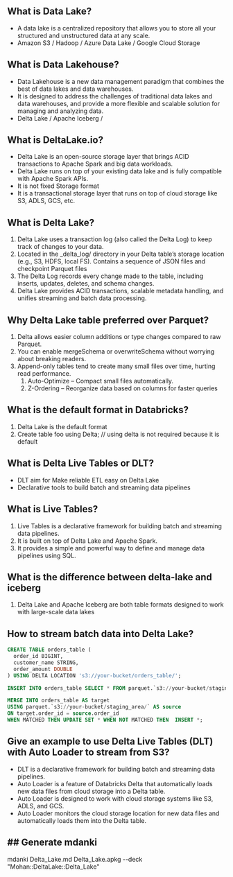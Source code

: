 ## What is Data Lake?
- A data lake is a centralized repository that allows you to store all your structured and unstructured data at any scale.
- Amazon S3 / Hadoop / Azure Data Lake / Google Cloud Storage

## What is Data Lakehouse?
- Data Lakehouse is a new data management paradigm that combines the best of data lakes and data warehouses. 
- It is designed to address the challenges of traditional data lakes and data warehouses, and provide a more flexible and scalable solution for managing and analyzing data.
- Delta Lake / Apache Iceberg / 

## What is DeltaLake.io?
- Delta Lake is an open-source storage layer that brings ACID transactions to Apache Spark and big data workloads.
- Delta Lake runs on top of your existing data lake and is fully compatible with Apache Spark APIs.
- It is not fixed Storage format
- It is a transactional storage layer that runs on top of cloud storage like S3, ADLS, GCS, etc.

## What is Delta Lake?
1. Delta Lake uses a transaction log (also called the Delta Log) to keep track of changes to your data.
2. Located in the _delta_log/ directory in your Delta table’s storage location (e.g., S3, HDFS, local FS).  Contains a sequence of JSON files and checkpoint Parquet files
3. The Delta Log records every change made to the table, including inserts, updates, deletes, and schema changes.
4. Delta Lake provides ACID transactions, scalable metadata handling, and unifies streaming and batch data processing.

## Why Delta Lake table preferred over Parquet?
1. Delta allows easier column additions or type changes compared to raw Parquet.
2. You can enable mergeSchema or overwriteSchema without worrying about breaking readers.
3. Append-only tables tend to create many small files over time, hurting read performance. 
   1. Auto-Optimize – Compact small files automatically. 
   1. Z-Ordering – Reorganize data based on columns for faster queries
 

## What is the default format in Databricks?
1. Delta Lake is the default format
2. Create table foo using Delta; // using delta is not required because it is default

## What is Delta Live Tables or DLT?
- DLT aim for Make reliable ETL easy on Delta Lake
- Declarative tools to build batch and streaming data pipelines

## What is Live Tables?
1. Live Tables is a declarative framework for building batch and streaming data pipelines.
2. It is built on top of Delta Lake and Apache Spark.
3. It provides a simple and powerful way to define and manage data pipelines using SQL.

## What is the difference between delta-lake and iceberg
1. Delta Lake and Apache Iceberg are both table formats designed to work with large-scale data lakes

## How to stream batch data into Delta Lake?

```sql
CREATE TABLE orders_table (
  order_id BIGINT,
  customer_name STRING,
  order_amount DOUBLE
) USING DELTA LOCATION 's3://your-bucket/orders_table/';

INSERT INTO orders_table SELECT * FROM parquet.`s3://your-bucket/staging_area/`;

MERGE INTO orders_table AS target
USING parquet.`s3://your-bucket/staging_area/` AS source
ON target.order_id = source.order_id
WHEN MATCHED THEN UPDATE SET * WHEN NOT MATCHED THEN  INSERT *;
```

## Give an example to use Delta Live Tables (DLT) with Auto Loader to stream from S3?
- DLT is a declarative framework for building batch and streaming data pipelines.
- Auto Loader is a feature of Databricks Delta that automatically loads new data files from cloud storage into a Delta table.
- Auto Loader is designed to work with cloud storage systems like S3, ADLS, and GCS.
- Auto Loader monitors the cloud storage location for new data files and automatically loads them into the Delta table.


## ## Generate mdanki
mdanki Delta_Lake.md Delta_Lake.apkg --deck "Mohan::DeltaLake::Delta_Lake"

